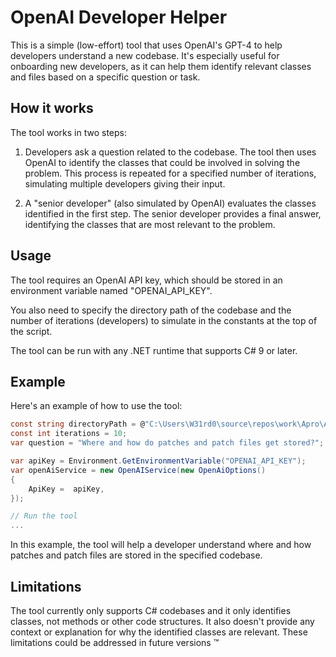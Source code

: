 # OpenAI Developer Helper

This is a simple (low-effort) tool that uses OpenAI's GPT-4 to help developers understand a new codebase. It's especially useful for onboarding new developers, as it can help them identify relevant classes and files based on a specific question or task.

## How it works

The tool works in two steps:

1. Developers ask a question related to the codebase. The tool then uses OpenAI to identify the classes that could be involved in solving the problem. This process is repeated for a specified number of iterations, simulating multiple developers giving their input.

2. A "senior developer" (also simulated by OpenAI) evaluates the classes identified in the first step. The senior developer provides a final answer, identifying the classes that are most relevant to the problem.

## Usage

The tool requires an OpenAI API key, which should be stored in an environment variable named "OPENAI_API_KEY".

You also need to specify the directory path of the codebase and the number of iterations (developers) to simulate in the constants at the top of the script.

The tool can be run with any .NET runtime that supports C# 9 or later.

## Example

Here's an example of how to use the tool:

```csharp
const string directoryPath = @"C:\Users\W31rd0\source\repos\work\Apro\Apro.AutoUpdater";
const int iterations = 10;
var question = "Where and how do patches and patch files get stored?";

var apiKey = Environment.GetEnvironmentVariable("OPENAI_API_KEY");
var openAiService = new OpenAIService(new OpenAiOptions()
{
    ApiKey =  apiKey,
});

// Run the tool
...
```

In this example, the tool will help a developer understand where and how patches and patch files are stored in the specified codebase.

## Limitations

The tool currently only supports C# codebases and it only identifies classes, not methods or other code structures. It also doesn't provide any context or explanation for why the identified classes are relevant. These limitations could be addressed in future versions ™